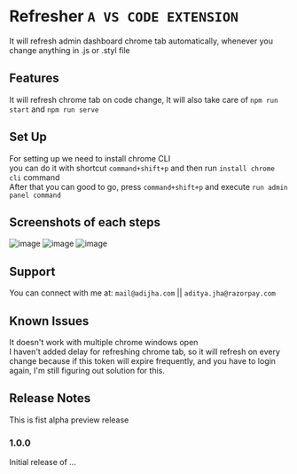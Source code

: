 # Refresher `A VS CODE EXTENSION`

It will refresh admin dashboard chrome tab automatically, whenever you change anything in .js or .styl file

## Features

It will refresh chrome tab on code change, It will also take care of `npm run start` and `npm run serve`

## Set Up

<!-- ``` -->

For setting up we need to install chrome CLI
<br/>
you can do it with shortcut `command+shift+p` and then run `install chrome cli` command
<br/>
After that you can good to go, press `command+shift+p` and execute `run admin panel command`

## Screenshots of each steps

![image](https://user-images.githubusercontent.com/42930642/143867853-dd919d80-c0fd-46b7-9f51-0745a80021df.png)
![image](https://user-images.githubusercontent.com/42930642/143867871-0cfe2a27-e973-42fa-ab85-b2b2abe73065.png)
![image](https://user-images.githubusercontent.com/42930642/143867886-a9d8aead-f988-44f0-bb6c-6d4a34a3281d.png)


<!-- ``` -->

## Support

You can connect with me at: `mail@adijha.com` || `aditya.jha@razorpay.com`

## Known Issues

It doesn't work with multiple chrome windows open
<br/>
I haven't added delay for refreshing chrome tab, so it will refresh on every change
because if this token will expire frequently, and you have to login again, I'm still figuring out solution for this.

## Release Notes

This is fist alpha preview release

### 1.0.0

Initial release of ...
